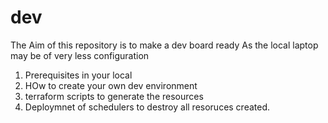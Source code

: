 # dev
The Aim of this repository is to make a dev board ready
As the local laptop may be of very less configuration

1. Prerequisites in your local
2. HOw to create your own dev environment
3. terraform scripts to generate the resources
4. Deploymnet of schedulers to destroy all resoruces created.

   
